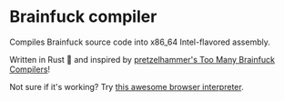 # Brainfuck compiler

Compiles Brainfuck source code into x86_64 Intel-flavored assembly.

Written in Rust 🦀 and inspired by [pretzelhammer's Too Many Brainfuck Compilers](https://github.com/pretzelhammer/rust-blog/blob/master/posts/too-many-brainfuck-compilers.md#what-is-brainfuck)!

Not sure if it's working? Try [this awesome browser interpreter](https://minond.xyz/brainfuck/).
